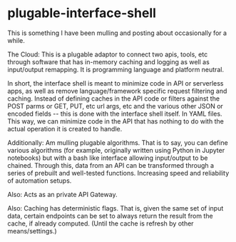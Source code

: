 # plugable-interface-shell

This is something I have been mulling and posting about occasionally for a while.

The Cloud: This is a plugable adaptor to connect two apis, tools, etc through software that has in-memory caching and logging as well as input/output remapping. It is programming language and platform neutral.

In short, the interface shell is meant to minimize code in API or serverless apps, as well as remove language/framework specific request filtering and caching. Instead of defining caches in the API code or filters against the POST parms or GET, PUT, etc url args, etc and the various other JSON or encoded fields -- this is done with the interface shell itself. In YAML files. This way, we can minimize code in the API that has nothing to do with the actual operation it is created to handle.

Additionally: Am mulling plugable algorithms. That is to say, you can define various algorithms (for example, originally written using Python in Jupyter notebooks) but with a bash like interface allowing input/output to be chained. Through this, data from an API can be transformed through a series of prebuilt and well-tested functions. Increasing speed and reliability of automation setups.

Also: Acts as an private API Gateway.

Also: Caching has deterministic flags. That is, given the same set of input data, certain endpoints can be set to always return the result from the cache, if already computed. (Until the cache is refresh by other means/settings.) 
